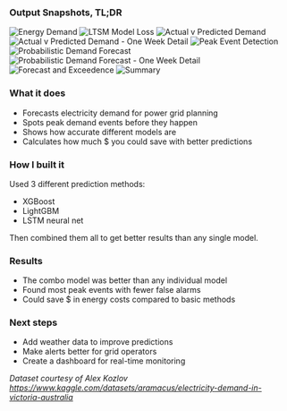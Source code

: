 ### Output Snapshots, TL;DR
![Energy Demand](https://github.com/user-attachments/assets/ac47fa9a-e33d-48fa-82a1-abb70a48a308)
![LTSM Model Loss](https://github.com/user-attachments/assets/d0b7e5b1-20fd-40f0-a5d1-3944862d9b72)
![Actual v Predicted Demand](https://github.com/user-attachments/assets/60b85931-aada-41b8-8c07-cfbbd3c8b508)
![Actual v Predicted Demand - One Week Detail](https://github.com/user-attachments/assets/ee2e01a3-d0a7-4cf0-ad0d-2fffacbcf403)
![Peak Event Detection](https://github.com/user-attachments/assets/f0a0470b-0b6e-49f3-81f1-05a1ee5294ac)
![Probabilistic Demand Forecast](https://github.com/user-attachments/assets/b4b40772-232d-4b0e-85a9-0238e137194d)
![Probabilistic Demand Forecast - One Week Detail](https://github.com/user-attachments/assets/4587a75b-a474-4baf-b194-a67dd8ec0ff0)
![Forecast and Exceedence](https://github.com/user-attachments/assets/fe26bc2e-0ace-4f2c-82e8-ac6e34843f8a)
![Summary](https://github.com/user-attachments/assets/53624f68-dcfa-4d6d-afbe-da9f0f661417)


### What it does

- Forecasts electricity demand for power grid planning
- Spots peak demand events before they happen
- Shows how accurate different models are
- Calculates how much $ you could save with better predictions

### How I built it
Used 3 different prediction methods:
- XGBoost
- LightGBM
- LSTM neural net

Then combined them all to get better results than any single model.
### Results

- The combo model was better than any individual model
- Found most peak events with fewer false alarms
- Could save $ in energy costs compared to basic methods

### Next steps

- Add weather data to improve predictions
- Make alerts better for grid operators
- Create a dashboard for real-time monitoring

*Dataset courtesy of Alex Kozlov https://www.kaggle.com/datasets/aramacus/electricity-demand-in-victoria-australia*
